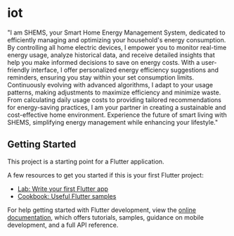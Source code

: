# iot
"I am SHEMS, your Smart Home Energy Management System, dedicated to efficiently managing and optimizing your household's energy consumption. By controlling all home electric devices, I empower you to monitor real-time energy usage, analyze historical data, and receive detailed insights that help you make informed decisions to save on energy costs. With a user-friendly interface, I offer personalized energy efficiency suggestions and reminders, ensuring you stay within your set consumption limits. Continuously evolving with advanced algorithms, I adapt to your usage patterns, making adjustments to maximize efficiency and minimize waste. From calculating daily usage costs to providing tailored recommendations for energy-saving practices, I am your partner in creating a sustainable and cost-effective home environment. Experience the future of smart living with SHEMS, simplifying energy management while enhancing your lifestyle."

## Getting Started

This project is a starting point for a Flutter application.

A few resources to get you started if this is your first Flutter project:

- [Lab: Write your first Flutter app](https://docs.flutter.dev/get-started/codelab)
- [Cookbook: Useful Flutter samples](https://docs.flutter.dev/cookbook)

For help getting started with Flutter development, view the
[online documentation](https://docs.flutter.dev/), which offers tutorials,
samples, guidance on mobile development, and a full API reference.
